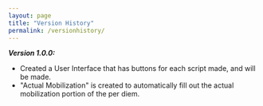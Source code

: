```yaml
---
layout: page
title: "Version History"
permalink: /versionhistory/
---
```


***Version 1.0.0:***
  - Created a User Interface that has buttons for each script made, and will be made.
  - "Actual Mobilization" is created to automatically fill out the actual mobilization portion of the per diem.
